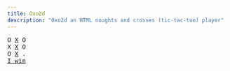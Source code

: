 ```yaml
---
title: Oxo2d 
description: "Oxo2d an HTML noughts and crosses (tic-tac-toe) player"
---
```


<pre class="oxo2d">
O <u>X</u> O
X <u>X</u> O
O <u>X</u> .
<a href="../">I win</a>
</pre>
